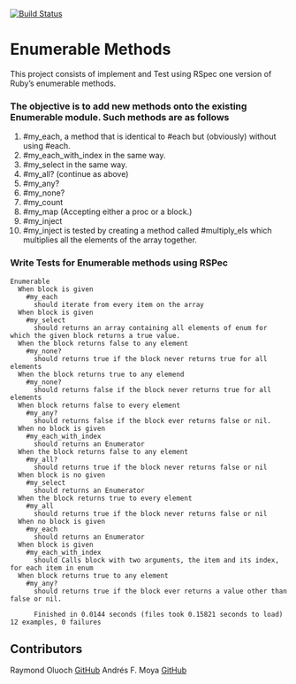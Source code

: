 [![Build Status](https://travis-ci.org/AndresFMoya/Ruby-Enumerable_Methods.svg?branch=master)](https://travis-ci.org/AndresFMoya/Ruby-Enumerable_Methods)
# Enumerable Methods

This project consists of implement and Test using RSpec one version of Ruby’s enumerable methods.

### The objective is to add new methods onto the existing Enumerable module. Such methods are as follows

1. #my_each, a method that is identical to #each but (obviously) without using #each.
2. #my_each_with_index in the same way.
3. #my_select in the same way.
4. #my_all? (continue as above)
5. #my_any?
6. #my_none?
7. #my_count
8. #my_map (Accepting either a proc or a block.)
9. #my_inject
10. #my_inject is tested by creating a method called #multiply_els which multiplies all the elements of the array together.

### Write Tests for Enumerable methods using RSPec

```
Enumerable
  When block is given
    #my_each
      should iterate from every item on the array
  When block is given
    #my_select
      should returns an array containing all elements of enum for which the given block returns a true value.
  When the block returns false to any element
    #my_none?
      should returns true if the block never returns true for all elements
  When the block returns true to any elemend
    #my_none?
      should returns false if the block never returns true for all elements
  When block returns false to every element
    #my_any?
      should returns false if the block ever returns false or nil.
  When no block is given
    #my_each_with_index
      should returns an Enumerator
  When the block returns false to any element
    #my_all?
      should returns true if the block never returns false or nil
  When block is no given
    #my_select
      should returns an Enumerator
  When the block returns true to every element
    #my_all
      should returns true if the block never returns false or nil
  When no block is given
    #my_each
      should returns an Enumerator
  When block is given
    #my_each_with_index
      should Calls block with two arguments, the item and its index, for each item in enum
  When block returns true to any element
    #my_any?
      should returns true if the block ever returns a value other than false or nil.

      Finished in 0.0144 seconds (files took 0.15821 seconds to load) 12 examples, 0 failures
```

## Contributors

Raymond Oluoch [GitHub](https://github.com/rOluochKe)
Andrés F. Moya [GitHub](https://github.com/AndresFMoya)
